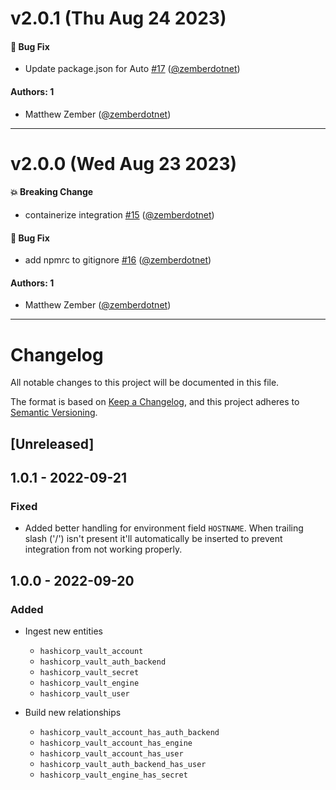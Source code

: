 # v2.0.1 (Thu Aug 24 2023)

#### 🐛 Bug Fix

- Update package.json for Auto
  [#17](https://github.com/JupiterOne/graph-hashicorp-vault/pull/17)
  ([@zemberdotnet](https://github.com/zemberdotnet))

#### Authors: 1

- Matthew Zember ([@zemberdotnet](https://github.com/zemberdotnet))

---

# v2.0.0 (Wed Aug 23 2023)

#### 💥 Breaking Change

- containerize integration
  [#15](https://github.com/JupiterOne/graph-hashicorp-vault/pull/15)
  ([@zemberdotnet](https://github.com/zemberdotnet))

#### 🐛 Bug Fix

- add npmrc to gitignore
  [#16](https://github.com/JupiterOne/graph-hashicorp-vault/pull/16)
  ([@zemberdotnet](https://github.com/zemberdotnet))

#### Authors: 1

- Matthew Zember ([@zemberdotnet](https://github.com/zemberdotnet))

---

# Changelog

All notable changes to this project will be documented in this file.

The format is based on [Keep a Changelog](https://keepachangelog.com/en/1.0.0/),
and this project adheres to
[Semantic Versioning](https://semver.org/spec/v2.0.0.html).

## [Unreleased]

## 1.0.1 - 2022-09-21

### Fixed

- Added better handling for environment field `HOSTNAME`. When trailing slash
  ('/') isn't present it'll automatically be inserted to prevent integration
  from not working properly.

## 1.0.0 - 2022-09-20

### Added

- Ingest new entities

  - `hashicorp_vault_account`
  - `hashicorp_vault_auth_backend`
  - `hashicorp_vault_secret`
  - `hashicorp_vault_engine`
  - `hashicorp_vault_user`

- Build new relationships
  - `hashicorp_vault_account_has_auth_backend`
  - `hashicorp_vault_account_has_engine`
  - `hashicorp_vault_account_has_user`
  - `hashicorp_vault_auth_backend_has_user`
  - `hashicorp_vault_engine_has_secret`
